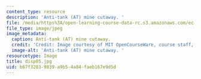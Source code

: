 ```yaml
---
content_type: resource
description: 'Anti-tank (AT) mine cutaway. '
file: /media/https%3A/open-learning-course-data-rc.s3.amazonaws.com/ec-s06-design-for-demining-spring-2007/b67f32839839a9b54a84faeb167e9d5d_disp05.jpg
file_type: image/jpeg
image_metadata:
  caption: Anti-tank (AT) mine cutaway.
  credit: 'Credit: Image courtesy of MIT OpenCourseWare, course staff, and students.'
  image-alt: 'Anti-tank (AT) mine cutaway. '
resourcetype: Image
title: disp05.jpg
uid: b67f3283-9839-a9b5-4a84-faeb167e9d5d
---
```


